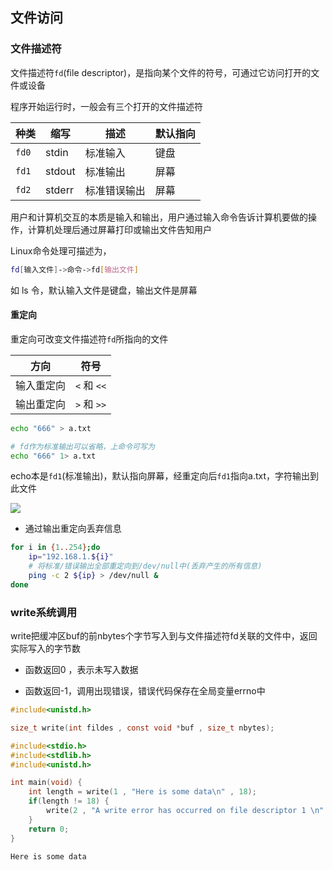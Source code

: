 <!--
 * @Description: 
 * @Version: 1.0
 * @Author: DaLao
 * @Email: dalao_li@163.com
 * @Date: 2021-03-30 11:54:45
 * @LastEditors: dalao
 * @LastEditTime: 2022-04-06 22:55:07
-->

## 文件访问


### 文件描述符

文件描述符`fd`(file descriptor)，是指向某个文件的符号，可通过它访问打开的文件或设备

程序开始运行时，一般会有三个打开的文件描述符

| 种类  | 缩写   | 描述         | 默认指向 |
| ----- | ------ | ------------ | -------- |
| `fd0` | stdin  | 标准输入     | 键盘     |
| `fd1` | stdout | 标准输出     | 屏幕     |
| `fd2` | stderr | 标准错误输出 | 屏幕     |

用户和计算机交互的本质是输入和输出，用户通过输入命令告诉计算机要做的操作，计算机处理后通过屏幕打印或输出文件告知用户

Linux命令处理可描述为，

```sh
fd[输入文件]->命令->fd[输出文件]
```

如 ls 令，默认输入文件是键盘，输出文件是屏幕


#### 重定向

重定向可改变文件描述符`fd`所指向的文件

| 方向       | 符号        |
| ---------- | ----------- |
| 输入重定向 | `<` 和 `<<` |
| 输出重定向 | `>` 和 `>>` |

```sh
echo "666" > a.txt

# fd作为标准输出可以省略，上命令可写为
echo "666" 1> a.txt
```

echo本是`fd1`(标准输出)，默认指向屏幕，经重定向后`fd1`指向a.txt，字符输出到此文件

![](https://cdn.hurra.ltd/img/20220220144913.png)


- 通过输出重定向丢弃信息

```sh
for i in {1..254};do
    ip="192.168.1.${i}"
    # 将标准/错误输出全部重定向到/dev/null中(丢弃产生的所有信息)
    ping -c 2 ${ip} > /dev/null &
done
```


### write系统调用

write把缓冲区buf的前nbytes个字节写入到与文件描述符fd关联的文件中，返回实际写入的字节数

- 函数返回0 ，表示未写入数据

- 函数返回-1，调用出现错误，错误代码保存在全局变量errno中

```c
#include<unistd.h>

size_t write(int fildes , const void *buf , size_t nbytes);
```


```c
#include<stdio.h>
#include<stdlib.h>
#include<unistd.h>

int main(void) {
    int length = write(1 , "Here is some data\n" , 18);
    if(length != 18) {
        write(2 , "A write error has occurred on file descriptor 1 \n" , 46);
    }
    return 0;
}
```

```c
Here is some data
```